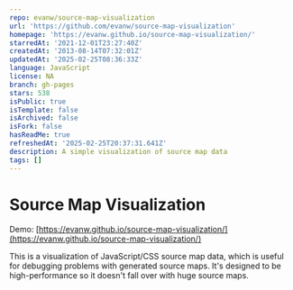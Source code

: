 ```yaml
---
repo: evanw/source-map-visualization
url: 'https://github.com/evanw/source-map-visualization'
homepage: 'https://evanw.github.io/source-map-visualization/'
starredAt: '2021-12-01T23:27:40Z'
createdAt: '2013-08-14T07:32:01Z'
updatedAt: '2025-02-25T08:36:33Z'
language: JavaScript
license: NA
branch: gh-pages
stars: 538
isPublic: true
isTemplate: false
isArchived: false
isFork: false
hasReadMe: true
refreshedAt: '2025-02-25T20:37:31.641Z'
description: A simple visualization of source map data
tags: []
---
```


# Source Map Visualization

Demo: [https://evanw.github.io/source-map-visualization/](https://evanw.github.io/source-map-visualization/)

This is a visualization of JavaScript/CSS source map data, which is useful for debugging problems with generated source maps. It's designed to be high-performance so it doesn't fall over with huge source maps.
